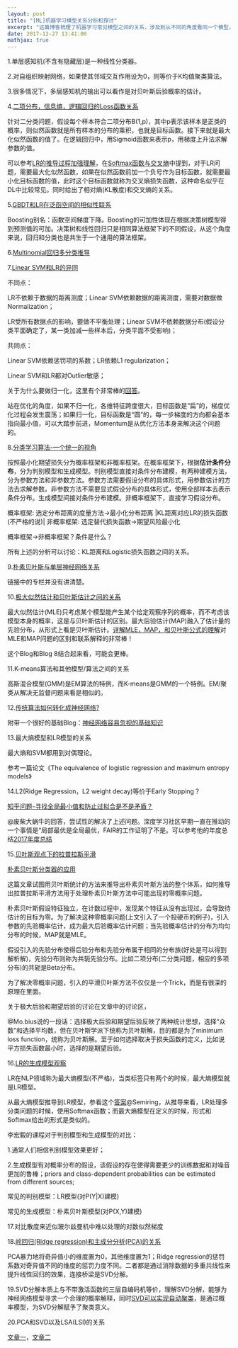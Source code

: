 ```yaml
---
layout: post
title: "[ML]机器学习模型关系分析和探讨"
excerpt: "这篇博客梳理了机器学习常见模型之间的关系，涉及到从不同的角度看同一个模型，或者从同一个角度看不同的模型。"
date: 2017-12-27 13:41:00
mathjax: true
---
```


1.单层感知机(不含有隐藏层)是一种线性分类器。

2.对自组织映射网络，如果使其邻域交互作用设为0，则等价于K均值聚类算法。

3.很多情况下，多层感知机的输出可以看作是对贝叶斯后验概率的估计。

4.[二项分布，信息熵，逻辑回归的Loss函数关系](http://blog.csdn.net/xsqlx/article/details/51120485#t2)

针对二分类问题，假设每个样本符合二项分布B(1,p)，其中p表示该样本是正类的概率，则似然函数就是所有样本的分布的乘积，也就是目标函数。接下来就是最大化似然函数的值了。在逻辑回归中，用Sigmoid函数来表示p，用梯度上升法求解参数的值。

可以参考[LR的推导过程加强理解](http://blog.csdn.net/ligang_csdn/article/details/53838743)，在[Softmax函数与交叉熵](https://zhuanlan.zhihu.com/p/27223959)中提到，对于LR问题，需要最大化似然函数，如果在似然函数前加一个负号作为目标函数，就需要最小化目标函数的值，此时这个目标函数就称为交叉熵损失函数，这种命名似乎在DL中比较常见。同时给出了相对熵(KL散度)和交叉熵的关系。

5.[GBDT和LR在泛函空间的相似性联系](http://blog.csdn.net/xsqlx/article/details/51330627)

Boosting别名：函数空间梯度下降。Boosting的可加性体现在根据决策树模型得到预测值的可加。决策树和线性回归只是相同算法框架下的不同假设，从这个角度来说，回归和分类也是共生于一个通用的算法框架。

6.[Multinomial回归多分类推导](http://blog.csdn.net/xsqlx/article/details/76599171)

7.[Linear SVM和LR的异同](https://www.zhihu.com/question/26768865/answer/247134855)

不同点：

LR不依赖于数据的距离测度；Linear SVM依赖数据的距离测度，需要对数据做Normalization；

LR受所有数据点的影响，要做不平衡处理；Linear SVM不依赖数据分布(假设分类平面确定了，某一类加减一些样本后，分类平面不受影响)；

共同点：

Linear SVM依赖惩罚项的系数；LR依赖L1 regularization；

Linear SVM和LR都对Outlier敏感；

关于为什么要做归一化，这里有个非常棒的[回答](https://www.zhihu.com/question/37129350)。

站在优化的角度，如果不归一化，各维特征跨度很大，目标函数是“扁”的，梯度优化过程会发生震荡；如果归一化，目标函数是“圆”的，每一步梯度的方向都会基本指向最小值，可以大踏步前进，Momentum是从优化方法本身来解决这个问题的。

8.[分类学习算法-一个统一的视角](https://zhuanlan.zhihu.com/p/30745139)

按照最小化期望损失分为概率框架和非概率框架。在概率框架下，根据**估计条件分布**，分为判别模型和生成模型。判别模型直接对条件分布建模，有两种建模方法，分为参数方法和非参数方法。参数方法需要假设分布的具体形式，用参数估计的方法去求解参数。非参数方法不需要显式假设分布的具体形式，使用全部样本去表示条件分布。生成模型间接对条件分布建模。非概率框架下，直接学习假设分布。

概率框架:   选定分布距离的度量方法->最小化分布距离
                                                |KL距离对应LR的损失函数(不严格的说)|
非概率框架:  选定替代损失函数->期望风险最小化

概率框架->非概率框架？条件是什么？

所有上述的分析可以讨论：KL距离和Logistic损失函数之间的关系。

9.[朴素贝叶斯与单层神经网络关系](https://zhuanlan.zhihu.com/p/30824582)

链接中的专栏并没有讲清楚。

10.[极大似然估计和贝叶斯估计之间的关系](http://blog.csdn.net/guohecang/article/details/52313046)

最大似然估计(MLE)只考虑某个模型能产生某个给定观察序列的概率，而不考虑该模型本身的概率，这是与贝叶斯估计的区别。最大后验估计(MAP)融入了估计量的先验分布，从形式上看是贝叶斯估计。[详解MLE，MAP，和贝叶斯公式的理解](http://blog.csdn.net/u011508640/article/details/72815981)对MLE和MAP问题的区别和联系解释的非常棒！

这个Blog和Blog 8结合起来看，可能会更棒。

11.K-means算法和其他模型/算法之间的关系

高斯混合模型(GMM)是EM算法的特例，而K-means是GMM的一个特例。EM/聚类从解决无监督问题来看是相似的。

12.[传统算法如何转化成神经网络?](http://www.sohu.com/a/210423018_114877)

附带一个很好的基础Blog：[神经网络容易忽视的基础知识](https://www.leiphone.com/news/201711/MWEDFvRMdOyN7Evm.html?ulu-rcmd=0_5021df_rfill_2_72a03ae49ee64aeb96fb79c6dc33f672)

13.最大熵模型和LR模型的关系

最大熵和SVM都用到对偶理论。

参考一篇论文《The equivalence of logistic regression and maximum entropy models》

14.L2(Ridge Regression，L2 weight decay)等价于Early Stopping？

[知乎问题-寻找全局最小值和防止过拟合是不是矛盾？](https://www.zhihu.com/question/264607356/answer/283856609)

@废柴大蜗牛的回答，尝试性的解决了上述问题。深度学习社区早期一直在推动的一个事情是“局部最优是全局最优，FAIR的工作证明了不是。可以参考他的年度总结[2017年度总结](https://zhuanlan.zhihu.com/p/32380031)

15.[贝叶斯观点下的拉普拉斯平滑](https://zhuanlan.zhihu.com/p/24291822)

[朴素贝叶斯分类器的应用](http://www.ruanyifeng.com/blog/2013/12/naive_bayes_classifier.html)

这篇文章试图用贝叶斯统计的方法来推导出朴素贝叶斯方法的整个体系，如何推导出拉普拉斯平滑方法用于处理朴素贝叶斯方法中可能出现的零概率问题。

朴素贝叶斯假设特征独立，在计数过程中，发现某个特征从没有出现过，会导致待估计的目标为零。为了解决这种零概率问题(上文引入了一个投硬币的例子)，引入参数的先验概率估计，成为最大后验概率估计问题；当先验概率估计的分布为均匀分布的时候，MAP就是MLE。

假设引入的先验分布使得后验分布和先验分布属于相同的分布族(好处是可以得到解析解)，先验分布则称为共轭先验分布。比如二项分布(二分类问题，相应的多项分布)的共轭是Beta分布。

为了解决零概率问题，引入的平滑贝叶斯方法不仅仅是一个Trick，而是有很深的原理在里面。

关于极大后验和期望后验的讨论在文章中的讨论区，

@Mo.bius说的一段话：选择极大后验和期望后验反映了两种统计思想，选择“众数”和选择平均数，但在贝叶斯学派下统称为贝叶斯解，目的都是为了minimum loss function，统称为贝叶斯解。至于如何选择取决于损失函数的定义，比如说平方损失函数最小时，选择的是期望后验。


16.[LR的生成模型观察](http://www.bilibili.com/video/av10590361/#page=11)

LR在NLP领域称为最大熵模型(不严格)，当类标签只有两个的时候，最大熵模型就是LR模型。

从最大熵模型推导到LR模型，参看这个[答案](https://www.zhihu.com/question/24094554)@Semiring，从推导来看，LR处理多分类问题的时候，使用Softmax函数；而最大熵模型在定义的时候，形式和Softmax给出的形式是类似的。

李宏毅的课程对于判别模型和生成模型的对比：

1.通常人们相信判别模型效果更好；

2.生成模型有对概率分布的假设，该假设的存在使得需要更少的训练数据和对噪音更加的鲁棒；priors and class-dependent probabilities can be estimated from different sources;

常见的判别模型：LR模型(对P(Y|X)建模)

常见的生成模型：朴素贝叶斯模型(对P(X,Y)建模)

17.对比散度来近似玻尔兹曼机中难以处理的对数似然梯度

18.[岭回归(Ridge regression)和主成分分析(PCA)的关系](https://zhuanlan.zhihu.com/p/32500133)

PCA暴力地将奇异值小的维度置为0，其他维度置为1；Ridge regression的惩罚系数对奇异值不同的维度的惩罚力度不同。二者都是通过消除数据的多重共线性来提升线性回归的效果，连接桥梁是SVD分解。

19.SVD分解本质上与不带激活函数的三层自编码机等价，理解SVD分解，能够为神经网络模型寻求一个合理的概率解释，同时[SVD可以实现自动聚类](http://kexue.fm/archives/4216/)，是通过概率模型，为SVD分解赋予了聚类意义。

20.PCA和SVD以及LSA(LSI)的关系

[文章一](http://www.cnblogs.com/LeftNotEasy/archive/2011/01/19/svd-and-applications.html)，[文章二](http://www.mamicode.com/info-detail-1402028.html)


